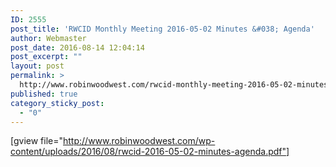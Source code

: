 ```yaml
---
ID: 2555
post_title: 'RWCID Monthly Meeting 2016-05-02 Minutes &#038; Agenda'
author: Webmaster
post_date: 2016-08-14 12:04:14
post_excerpt: ""
layout: post
permalink: >
  http://www.robinwoodwest.com/rwcid-monthly-meeting-2016-05-02-minutes-agenda/
published: true
category_sticky_post:
  - "0"
---
```

[gview file="http://www.robinwoodwest.com/wp-content/uploads/2016/08/rwcid-2016-05-02-minutes-agenda.pdf"]